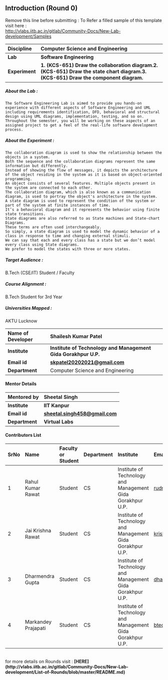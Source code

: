 ## Introduction (Round 0)

Remove this line before submitting : To Refer a filled sample of this template visit here : <br> http://vlabs.iitb.ac.in/gitlab/Community-Docs/New-Lab-development/Samples
<br>

<b>Discipline | <b> Computer Science and Engineering
:--|:--|
<b> Lab | <b> Software Engineering
<b> Experiment|     <b> 1. (KCS-651) Draw the collaboration diagram.2. (KCS-651) Draw the state chart diagram.3. (KCS-651) Draw the component diagram.

<h5> About the Lab : </h5>

	The Software Engineering Lab is aimed to provide you hands-on experience with different aspects of Software Engineering and UML including requirements identification, DFD, behavioral and structural design using UML diagrams, implementation, testing, and so on. 
	Throughout the semester, you will be working on these aspects of an assigned project to get a feel of the real-life software development process.

<h5> About the Experiment : </h5>

	The collaboration diagram is used to show the relationship between the objects in a system. 
	Both the sequence and the collaboration diagrams represent the same information but differently. 
	Instead of showing the flow of messages, it depicts the architecture of the object residing in the system as it is based on object-oriented programming. 
	An object consists of several features. Multiple objects present in the system are connected to each other. 
	The collaboration diagram, which is also known as a communication diagram, is used to portray the object's architecture in the system.
	A state diagram is used to represent the condition of the system or part of the system at finite instances of time. 
	It’s a behavioral diagram and it represents the behavior using finite state transitions. 
	State diagrams are also referred to as State machines and State-chart Diagrams. 
	These terms are often used interchangeably. 
	So simply, a state diagram is used to model the dynamic behavior of a class in response to time and changing external stimuli. 
	We can say that each and every class has a state but we don’t model every class using State diagrams. 
	We prefer to model the states with three or more states.

<h5> Target Audience : </h5>

B.Tech (CSE/IT) Student / Faculty

<h5> Course Alignment : </h5>

B.Tech Student for 3rd Year

<h5> Universities Mapped : </h5>

AKTU Lucknow

<b>Name of Developer | <b> Shailesh Kumar Patel
:--|:--|
<b> Institute | <b> Institute of Technology and Management Gida Gorakhpur U.P.
<b> Email id|     <b> skpatel20202021@gmail.com
<b> Department | Computer Science and Engineering

#### Mentor Details

<b>Mentored by | <b> Sheetal Singh
:--|:--|
<b> Institute | <b> IIT Kanpur
<b> Email id|     <b> sheetal.singh458@gmail.com
<b> Department | <b> Virtual Labs


#### Contributors List

SrNo | Name | Faculty or Student | Department| Institute | Email id
:--|:--|:--|:--|:--|:--|
1| Rahul Kumar Rawat | Student | CS | Institute of Technology and Management Gida Gorakhpur U.P. | rudrarawat007@gmail.com
2 | Jai Krishna Rawat | Student | CS | Institute of Technology and Management Gida Gorakhpur U.P. | krishnarawatjai@gmail.com
3 | Dharmendra Gupta | Student | CS | Institute of Technology and Management Gida Gorakhpur U.P. | dharmendragupta9169@gmail.com
4 | Markandey Prajapati | Student | CS | Institute of Technology and Management Gida Gorakhpur U.P. | btech60000@gmail.com


<br>
for more details on Rounds visit : <b> [HERE](http://vlabs.iitb.ac.in/gitlab/Community-Docs/New-Lab-development/List-of-Rounds/blob/master/README.md) </b>
